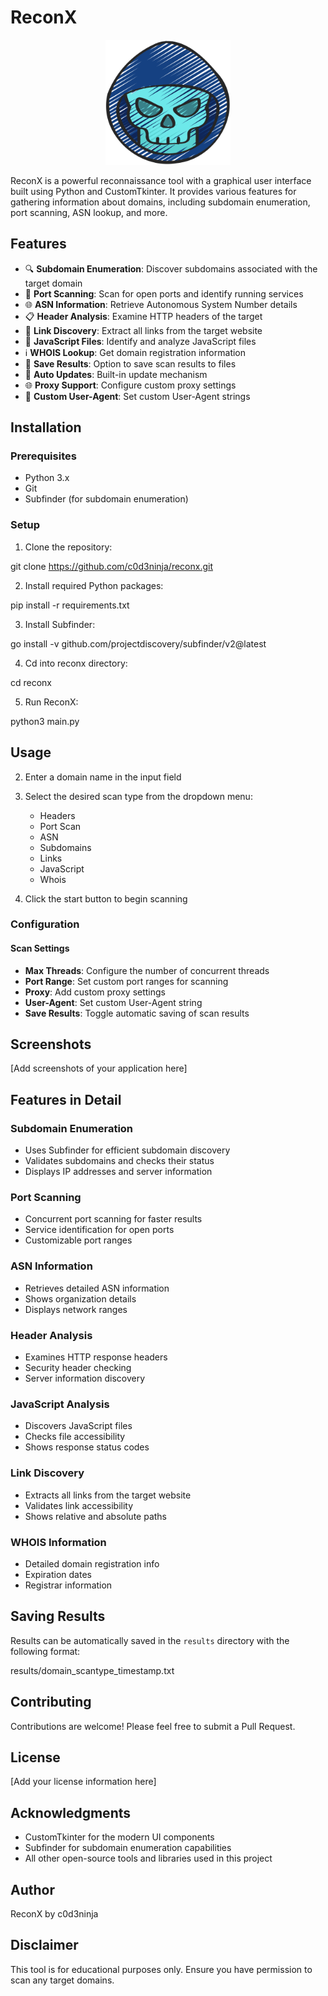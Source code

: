 # ReconX

<p align="center">
  <img src="icons/logo.png" alt="ReconX Logo" width="200"/>
</p>

ReconX is a powerful reconnaissance tool with a graphical user interface built using Python and CustomTkinter. It provides various features for gathering information about domains, including subdomain enumeration, port scanning, ASN lookup, and more.

## Features

- 🔍 **Subdomain Enumeration**: Discover subdomains associated with the target domain
- 🚪 **Port Scanning**: Scan for open ports and identify running services
- 🌐 **ASN Information**: Retrieve Autonomous System Number details
- 📋 **Header Analysis**: Examine HTTP headers of the target
- 🔗 **Link Discovery**: Extract all links from the target website
- 📜 **JavaScript Files**: Identify and analyze JavaScript files
- ℹ️ **WHOIS Lookup**: Get domain registration information
- 💾 **Save Results**: Option to save scan results to files
- 🔄 **Auto Updates**: Built-in update mechanism
- 🌐 **Proxy Support**: Configure custom proxy settings
- 🎯 **Custom User-Agent**: Set custom User-Agent strings

## Installation

### Prerequisites

- Python 3.x
- Git
- Subfinder (for subdomain enumeration)

### Setup

1. Clone the repository:

git clone https://github.com/c0d3ninja/reconx.git

2. Install required Python packages:

pip install -r requirements.txt

3. Install Subfinder:

go install -v github.com/projectdiscovery/subfinder/v2@latest

4. Cd into reconx directory:

cd reconx

5. Run ReconX:

python3 main.py

## Usage

2. Enter a domain name in the input field

3. Select the desired scan type from the dropdown menu:
   - Headers
   - Port Scan
   - ASN
   - Subdomains
   - Links
   - JavaScript
   - Whois

4. Click the start button to begin scanning

### Configuration

#### Scan Settings
- **Max Threads**: Configure the number of concurrent threads
- **Port Range**: Set custom port ranges for scanning
- **Proxy**: Add custom proxy settings
- **User-Agent**: Set custom User-Agent string
- **Save Results**: Toggle automatic saving of scan results

## Screenshots

[Add screenshots of your application here]

## Features in Detail

### Subdomain Enumeration
- Uses Subfinder for efficient subdomain discovery
- Validates subdomains and checks their status
- Displays IP addresses and server information

### Port Scanning
- Concurrent port scanning for faster results
- Service identification for open ports
- Customizable port ranges

### ASN Information
- Retrieves detailed ASN information
- Shows organization details
- Displays network ranges

### Header Analysis
- Examines HTTP response headers
- Security header checking
- Server information discovery

### JavaScript Analysis
- Discovers JavaScript files
- Checks file accessibility
- Shows response status codes

### Link Discovery
- Extracts all links from the target website
- Validates link accessibility
- Shows relative and absolute paths

### WHOIS Information
- Detailed domain registration info
- Expiration dates
- Registrar information

## Saving Results

Results can be automatically saved in the `results` directory with the following format:

results/domain_scantype_timestamp.txt

## Contributing

Contributions are welcome! Please feel free to submit a Pull Request.

## License

[Add your license information here]

## Acknowledgments

- CustomTkinter for the modern UI components
- Subfinder for subdomain enumeration capabilities
- All other open-source tools and libraries used in this project

## Author

ReconX by c0d3ninja

## Disclaimer

This tool is for educational purposes only. Ensure you have permission to scan any target domains.